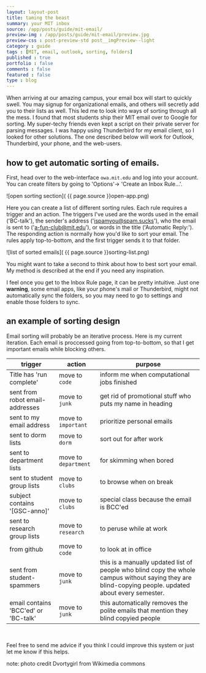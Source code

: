 ```yaml
---
layout: layout-post
title: taming the beast
summary: your MIT inbox
source: /app/posts/guide/mit-email/
preview-img : /app/posts/guide/mit-email/preview.jpg
preview-css : post-preview-std post__imgPreview--light
category : guide
tags : [MIT, email, outlook, sorting, folders]
published : true
portfolio : false
comments : false
featured : false
type : blog
---
```


When arriving at our amazing campus, your email box will start to quickly swell. You may signup for organizational emails, and others will secretly add you to their lists as well. This led me to look into ways of sorting through all the mess. I found that most students ship their MIT email over to Google for sorting. My super-techy friends even kept a script on their private server for parsing messages. I was happy using Thunderbird for my email client, so I looked for other solutions. The one described below will work for Outlook, Thunderbird, your phone, and the web-users. 

## how to get automatic sorting of emails.

First, head over to the web-interface `owa.mit.edu` and log into your account. You can create filters by going to 'Options'-> 'Create an Inbox Rule...'.

![open sorting section]( {{ page.source }}open-app.png)

Here you can create a list of different sorting rules. Each rule requires a trigger and an action. The triggers I've used are the words used in the email ('BC-talk'), the sender's address ('ispamyou@spam.sucks'), who the email is sent to ('a-fun-club@mit.edu'), or words in the title ('Automatic Reply:'). The responding action is normally how you'd like to sort your email. The rules apply top-to-bottom, and the first trigger sends it to that folder.

![list of sorted emails]( {{ page.source }}sorting-list.png)

You might want to take a second to think about how to best sort your email. My method is described at the end if you need any inspiration.

I feel once you get to the Inbox Rule page, it can be pretty intuitive.  Just one **warning**, some email apps, like your phone's mail or Thunderbird, might not automatically sync the folders, so you may need to go to settings and enable those folders to sync. 

## an example of sorting design

Email sorting will probably be an iterative process. Here is my current iteration. Each email is proccessed going from top-to-bottom, so that I get important emails while blocking others.

trigger							| action			| purpose
--------------------------------|-------------------|---------
Title has 'run complete'		| move to `code`	| inform me when computational jobs finished
sent from robot email-addresses	| move to `junk`	| get rid of promotional stuff who puts my name in heading
sent to my email address		| move to `important`| prioritize personal emails
sent to dorm lists				| move to `dorm`	| sort out for after work
sent to department lists		| move to `department`| for skimming when bored
sent to student group lists		| move to `clubs`	| to browse when on break
subject contains '[GSC-anno]'	| move to `clubs`	| special class because the email is BCC'ed
sent to research group lists	| move to `research`| to peruse while at work
from github						| move to `code`	| to look at in office
sent from student-spammers		| move to `junk`	| this is a manually updated list of people who blind copy the whole campus without saying they are blind-copying people. updated about every semester.
email contains 'BCC'ed' or 'BC-talk'| move to `junk`| this automatically removes the polite emails that mention they blind copyied people

 <br />
       

Feel free to send me advice if you think I could improve this system or just let me know if this helps. 

note: photo credit Dvortygirl from Wikimedia commons

